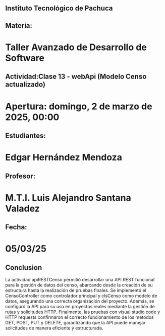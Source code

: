 ## Instituto Tecnológico de Pachuca

## Materia:
# Taller Avanzado de Desarrollo de Software

## Actividad:Clase 13 - webApi (Modelo Censo actualizado)
# Apertura: domingo, 2 de marzo de 2025, 00:00

## Estudiantes:
# Edgar Hernández Mendoza

## Profesor:
 # M.T.I. Luis Alejandro Santana Valadez

## Fecha:
# 05/03/25

## Conclusion
La actividad apiRESTCenso permitió desarrollar una API REST funcional para la gestión de datos del censo, abarcando desde la creación de su estructura hasta la realización de pruebas finales. Se implementó el CensoController como controlador principal y clsCenso como modelo de datos, asegurando una correcta organización del proyecto. Además, se configuró la API para su uso en proyectos reales mediante la gestión de rutas y solicitudes HTTP. Finalmente, las pruebas con visual studio code y HTTP requests confirmaron el correcto funcionamiento de los métodos GET, POST, PUT y DELETE, garantizando que la API puede manejar solicitudes de manera eficiente y estructurada.